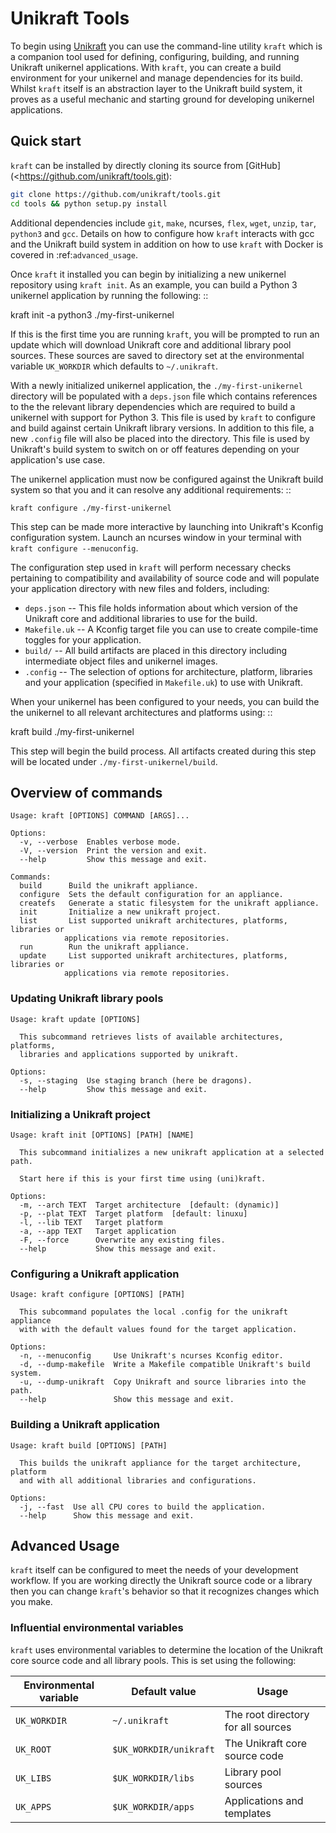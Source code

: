 # Unikraft Tools 

To begin using [Unikraft](https://unikraft.org>) you can use the command-line
utility `kraft`  which is a companion tool used for defining, configuring,
building, and running Unikraft unikernel applications.  With `kraft`, you can
create a build environment for your unikernel and manage dependencies for its
build.  Whilst `kraft` itself is an abstraction layer to the Unikraft build
system, it proves as a useful mechanic and starting ground for developing
unikernel applications.

## Quick start

`kraft` can be installed by directly cloning its source from [GitHub](<https://github.com/unikraft/tools.git):

```bash
git clone https://github.com/unikraft/tools.git
cd tools && python setup.py install
```

Additional dependencies include `git`, `make`, ncurses, `flex`, `wget`,
`unzip`, `tar`, `python3` and `gcc`.  Details on how to configure how
`kraft` interacts with gcc and the Unikraft build system in addition on how
to use `kraft` with Docker is covered in :ref:`advanced_usage`.

Once `kraft` it installed you can begin by initializing a new unikernel
repository using `kraft init`.  As an example, you can build a Python 3
unikernel application by running the following: ::

  kraft init -a python3 ./my-first-unikernel

If this is the first time you are running `kraft`, you will be prompted to run
an update which will download Unikraft core and additional library pool sources.
These sources are saved to directory set at the environmental variable
`UK_WORKDIR` which defaults to `~/.unikraft`.

With a newly initialized unikernel application, the `./my-first-unikernel`
directory  will be populated with a `deps.json` file which contains references
to the the relevant library dependencies which are required to build a unikernel
with support for Python 3.  This file is used by `kraft` to configure and
build  against certain Unikraft library versions.  In addition to this file, a
new `.config` file will also be placed into the directory.  This file is used
by Unikraft's build system to switch on or off features depending on your
application's use case.

The unikernel application must now be configured against the Unikraft build
system so that you and it can resolve any additional requirements: ::

    kraft configure ./my-first-unikernel

This step can be made more interactive by launching into Unikraft's Kconfig
configuration system.  Launch an ncurses window in your terminal with
`kraft configure --menuconfig`.

The configuration step used in `kraft` will perform necessary checks
pertaining to compatibility and availability of source code and will populate
your application directory with new files and folders, including:

  * `deps.json` -- This file holds information about which version of the
    Unikraft core and additional libraries to use for the build.
  * `Makefile.uk` -- A Kconfig target file you can use to create compile-time
    toggles for your application. 
  * `build/` -- All build artifacts are placed in this directory including 
    intermediate object files and unikernel images.
  * `.config` -- The selection of options for architecture, platform,
    libraries and your application (specified in `Makefile.uk`) to use with
    Unikraft.

When your unikernel has been configured to your needs, you can build the
the unikernel to all relevant architectures and platforms using: ::

  kraft build ./my-first-unikernel

This step will begin the build process.  All artifacts created during this step
will be located under `./my-first-unikernel/build`.

## Overview of commands

    Usage: kraft [OPTIONS] COMMAND [ARGS]...

    Options:
      -v, --verbose  Enables verbose mode.
      -V, --version  Print the version and exit.
      --help         Show this message and exit.

    Commands:
      build      Build the unikraft appliance.
      configure  Sets the default configuration for an appliance.
      createfs   Generate a static filesystem for the unikraft appliance.
      init       Initialize a new unikraft project.
      list       List supported unikraft architectures, platforms, libraries or
                applications via remote repositories.
      run        Run the unikraft appliance.
      update     List supported unikraft architectures, platforms, libraries or
                applications via remote repositories.

### Updating Unikraft library pools

    Usage: kraft update [OPTIONS]

      This subcommand retrieves lists of available architectures, platforms,
      libraries and applications supported by unikraft.

    Options:
      -s, --staging  Use staging branch (here be dragons).
      --help         Show this message and exit.


### Initializing a Unikraft project

    Usage: kraft init [OPTIONS] [PATH] [NAME]

      This subcommand initializes a new unikraft application at a selected path.

      Start here if this is your first time using (uni)kraft.

    Options:
      -m, --arch TEXT  Target architecture  [default: (dynamic)]
      -p, --plat TEXT  Target platform  [default: linuxu]
      -l, --lib TEXT   Target platform
      -a, --app TEXT   Target application
      -F, --force      Overwrite any existing files.
      --help           Show this message and exit.


### Configuring a Unikraft application

    Usage: kraft configure [OPTIONS] [PATH]

      This subcommand populates the local .config for the unikraft appliance
      with with the default values found for the target application.

    Options:
      -n, --menuconfig     Use Unikraft's ncurses Kconfig editor.
      -d, --dump-makefile  Write a Makefile compatible Unikraft's build system.
      -u, --dump-unikraft  Copy Unikraft and source libraries into the path.
      --help               Show this message and exit.


### Building a Unikraft application

    Usage: kraft build [OPTIONS] [PATH]

      This builds the unikraft appliance for the target architecture, platform
      and with all additional libraries and configurations.

    Options:
      -j, --fast  Use all CPU cores to build the application.
      --help      Show this message and exit.

## Advanced Usage

`kraft` itself can be configured to meet the needs of your development
workflow.  If you are working directly the Unikraft source code or a library
then you can change `kraft`'s behavior so that it recognizes changes which
you make.

### Influential environmental variables

`kraft` uses environmental variables to determine the location of the Unikraft
core source code and all library pools.  This is set using the following:

| Environmental variable | Default value          | Usage                              |
|------------------------|------------------------|------------------------------------|
| `UK_WORKDIR`           | `~/.unikraft`          | The root directory for all sources |
| `UK_ROOT`              | `$UK_WORKDIR/unikraft` | The Unikraft core source code      |
| `UK_LIBS`              | `$UK_WORKDIR/libs`     | Library pool sources               |
| `UK_APPS`              | `$UK_WORKDIR/apps`     | Applications and templates         |